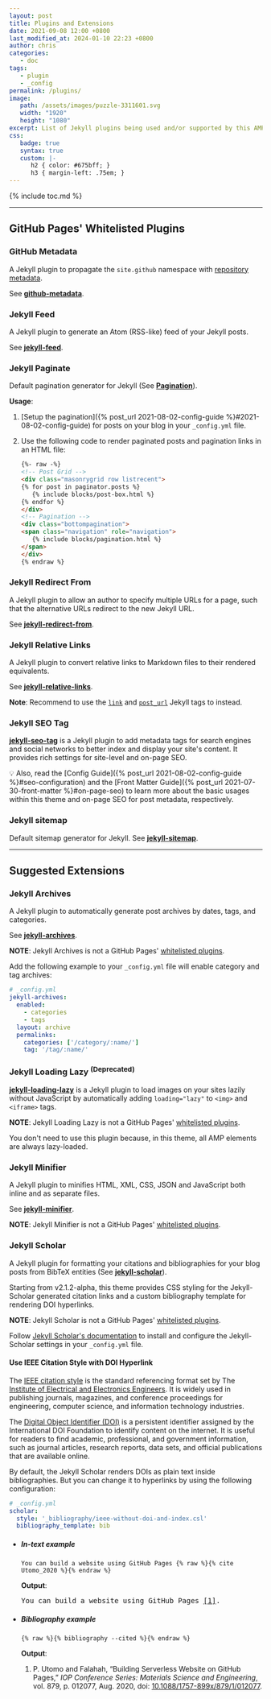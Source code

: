 ```yaml
---
layout: post
title: Plugins and Extensions
date: 2021-09-08 12:00 +0800
last_modified_at: 2024-01-10 22:23 +0800
author: chris
categories:
   - doc
tags:
   - plugin
   - _config
permalink: /plugins/
image:
   path: /assets/images/puzzle-3311601.svg
   width: "1920"
   height: "1080"
excerpt: List of Jekyll plugins being used and/or supported by this AMP Jekyll theme
css:
   badge: true
   syntax: true
   custom: |-
      h2 { color: #675bff; }
      h3 { margin-left: .75em; }
---
```


{% include toc.md %}

* * *

## <i class="fas fa-cubes fa-fw"></i> GitHub Pages' Whitelisted Plugins

### <i class="fab fa-github fa-fw"></i> GitHub Metadata

A Jekyll plugin to propagate the `site.github` namespace with [repository metadata](https://github.com/jekyll/github-metadata/blob/master/docs/site.github.md).

See [**github-metadata**](https://github.com/jekyll/github-metadata).

### <i class="fas fa-rss fa-fw"></i> Jekyll Feed

A Jekyll plugin to generate an Atom (RSS-like) feed of your Jekyll posts.

See [**jekyll-feed**](https://github.com/jekyll/jekyll-feed).

### <i class="fas fa-sort fa-rotate-90 fa-fw"></i> Jekyll Paginate

Default pagination generator for Jekyll (See [**Pagination**](https://jekyllrb.com/docs/pagination/ "Official Jekyll Documentation")).

**Usage**:

1. [Setup the pagination]({% post_url 2021-08-02-config-guide %}#2021-08-02-config-guide) for posts on your blog in your `_config.yml` file.
2. Use the following code to render paginated posts and pagination links in an HTML file:

   ```html
   {%- raw -%}
   <!-- Post Grid -->
   <div class="masonrygrid row listrecent">   
   {% for post in paginator.posts %}   
      {% include blocks/post-box.html %}
   {% endfor %}   
   </div> 
   <!-- Pagination -->
   <div class="bottompagination">   
   <span class="navigation" role="navigation">  
      {% include blocks/pagination.html %}      
   </span>   
   </div>
   {% endraw %}
   ```

### <i class="fas fa-directions fa-fw"></i> Jekyll Redirect From

A Jekyll plugin to allow an author to specify multiple URLs for a page, such that the alternative URLs redirect to the new Jekyll URL.

See [**jekyll-redirect-from**](https://github.com/jekyll/jekyll-redirect-from).

### <i class="fas fa-anchor fa-fw"></i> Jekyll Relative Links

A Jekyll plugin to convert relative links to Markdown files to their rendered equivalents.

See [**jekyll-relative-links**](https://github.com/benbalter/jekyll-relative-links/).

**Note**: Recommend to use the [`link`](https://jekyllrb.com/docs/liquid/tags/#link) and [`post_url`](https://jekyllrb.com/docs/liquid/tags/#linking-to-posts) Jekyll tags to instead.

### <i class="fab fa-searchengin fa-fw"></i> Jekyll SEO Tag

[**jekyll-seo-tag**](https://github.com/jekyll/jekyll-seo-tag) is a Jekyll plugin to add metadata tags for search engines and social networks to better index and display your site's content. It provides rich settings for site-level and on-page SEO.

💡 Also, read the [Config Guide]({% post_url 2021-08-02-config-guide %}#seo-configuration) and the [Front Matter Guide]({% post_url 2021-07-30-front-matter %}#on-page-seo) to learn more about the basic usages within this theme and on-page SEO for post metadata, respectively.

### <i class="fas fa-sitemap fa-fw"></i> Jekyll sitemap

Default sitemap generator for Jekyll. See [**jekyll-sitemap**](https://github.com/jekyll/jekyll-sitemap).

* * *

## <i class="fas fa-plug fa-fw"></i> Suggested Extensions

### <i class="fas fa-archive"></i> Jekyll Archives

A Jekyll plugin to automatically generate post archives by dates, tags, and categories.

See [**jekyll-archives**](https://github.com/jekyll/jekyll-archives).

**NOTE**: Jekyll Archives is not a GitHub Pages' [whitelisted plugins](https://pages.github.com/versions/).

Add the following example to your `_config.yml` file will enable category and tag archives:

```yaml
# _config.yml
jekyll-archives:
  enabled:
    - categories
    - tags
  layout: archive
  permalinks: 
    categories: ['/category/:name/']
    tag: '/tag/:name/'
```

### <i class="fas fa-spinner fa-fw"></i> Jekyll Loading Lazy <sup>(Deprecated)</sup>

[**jekyll-loading-lazy**](https://github.com/gildesmarais/jekyll-loading-lazy) is a Jekyll plugin to load images on your sites lazily without JavaScript by automatically adding `loading="lazy"` to `<img>` and `<iframe>` tags.

**NOTE**: Jekyll Loading Lazy is not a GitHub Pages' [whitelisted plugins](https://pages.github.com/versions/).

You don't need to use this plugin because, in this theme, all AMP elements are always lazy-loaded.

### <i class="fas fa-file-export fa-fw"></i> Jekyll Minifier

A Jekyll plugin to minifies HTML, XML, CSS, JSON and JavaScript both inline and as separate files.

See [**jekyll-minifier**](https://github.com/digitalsparky/jekyll-minifier).

**NOTE**: Jekyll Minifier is not a GitHub Pages' [whitelisted plugins](https://pages.github.com/versions/).

### <i class="fas fa-graduation-cap fa-fw"></i> Jekyll Scholar

A Jekyll plugin for formatting your citations and bibliographies for your blog posts from BibTeX entities (See [**jekyll-scholar**](https://github.com/inukshuk/jekyll-scholar)).

Starting from <span class="badge badge-success">v2.1.2-alpha</span>, this theme provides CSS styling for the Jekyll-Scholar generated citation links and a custom bibliography template for rendering DOI hyperlinks.

**NOTE**: Jekyll Scholar is not a GitHub Pages' [whitelisted plugins](https://pages.github.com/versions/).

Follow [Jekyll Scholar's documentation](https://github.com/inukshuk/jekyll-scholar) to install and configure the Jekyll-Scholar settings in your `_config.yml` file.

#### Use IEEE Citation Style with DOI Hyperlink

The [IEEE citation style](https://ieeeauthorcenter.ieee.org/wp-content/uploads/IEEE-Reference-Guide.pdf) is the standard referencing format set by The [Institute of Electrical and Electronics Engineers](https://www.ieee.org/). It is widely used in publishing journals, magazines, and conference proceedings for engineering, computer science, and information technology industries.

The [Digital Object Identifier (DOI)](https://apastyle.apa.org/style-grammar-guidelines/references/dois-urls) is a persistent identifier assigned by the International DOI Foundation to identify content on the internet. It is useful for readers to find academic, professional, and government information, such as journal articles, research reports, data sets, and official publications that are available online.

By default, the Jekyll Scholar renders DOIs as plain text inside bibliographies. But you can change it to hyperlinks by using the following configuration:

```yaml
# _config.yml
scholar:
  style: '_bibliography/ieee-without-doi-and-index.csl'
  bibliography_template: bib
```

- ##### **In-text example**

   `You can build a website using GitHub Pages {% raw %}{% cite Utomo_2020 %}{% endraw %}`

   **Output**:

   <samp>You can build a website using GitHub Pages <a class="citation" href="#Utomo_2020">[1]</a>.</samp>

- ##### **Bibliography example**

   `{% raw %}{% bibliography --cited %}{% endraw %}`

   **Output**:

   <p><samp>
      <ol class="bibliography">
      <li>
      <span id="Utomo_2020">P. Utomo and Falahah, “Building Serverless Website on GitHub Pages,” <i>IOP Conference Series: Materials Science and Engineering</i>, vol. 879, p. 012077, Aug. 2020,</span> doi: <a data-vars-event-label="https://doi.org/10.1088/1757-899x/879/1/012077" href="https://doi.org/10.1088/1757-899x/879/1/012077">10.1088/1757-899x/879/1/012077</a>.
      </li>
      </ol>
      </samp>
   </p>
